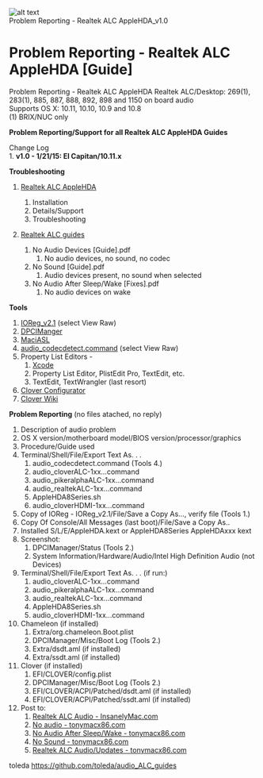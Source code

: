 ![alt text](https://github.com/toleda/audio_ALC_guides/blob/master/sound.jpeg)  
Problem Reporting - Realtek ALC AppleHDA_v1.0
# Problem Reporting - Realtek ALC AppleHDA [Guide]
Problem Reporting - Realtek ALC AppleHDA
Realtek ALC/Desktop: 269(1), 283(1), 885, 887, 888, 892, 898 and 1150 on board audio  
Supports OS X: 10.11, 10.10, 10.9 and 10.8  
(1) BRIX/NUC only


**Problem Reporting/Support for all Realtek ALC AppleHDA Guides**

Change Log  
	1.	**v1.0 - 1/21/15: El Capitan/10.11.x**

**Troubleshooting** 

1. [Realtek ALC AppleHDA](https://github.com/toleda/audio_RealtekALC/blob/master/DETAILS.mdhttps://github.com/toleda/audio_ALC_guides/blob/master/Realtek%20ALC%20AppleHDA.pdf)

    1. Installation
    2. Details/Support  
    3. Troubleshooting
2. [Realtek ALC guides](https://github.com/toleda/audio_ALC_guides)

	1. No Audio Devices [Guide].pdf
		1.	No audio devices, no sound, no codec
	1.	No Sound [Guide].pdf
		1.	Audio devices present, no sound when selected
	1.	No Audio After Sleep/Wake [Fixes].pdf
		1.	No audio devices on wake


**Tools**

1. [IOReg_v2.1](https://github.com/toleda/audio_ALCInjection/blob/master/IORegistryExplorer_v2.1.zip) (select View Raw)
2. [DPCIManger](http://sourceforge.net/projects/dpcimanager/)  
3. [MaciASL](http://sourceforge.net/projects/maciasl/)
4. [audio_codecdetect.command](https://github.com/toleda/audio_ALCInjection/blob/master/audio_codecdetect.command.zip) (select View Raw)
5. Property List Editors -
	1. [Xcode](https://developer.apple.com/xcode/)  
	2. Property List Editor, PlistEdit Pro, TextEdit, etc.
	3. TextEdit, TextWrangler (last resort)
6. [Clover Configurator](http://www.osx86.net/files/file/49-clover-configurator/)
7. [Clover Wiki](http://clover-wiki.zetam.org/Home)

**Problem Reporting** (no files atached, no reply)

1.	Description of audio problem
2.	OS X version/motherboard model/BIOS version/processor/graphics
3.	Procedure/Guide used
4. Terminal/Shell/File/Export Text As. . .
	1. audio_codecdetect.command (Tools 4.)
	2. audio_cloverALC-1xx...command
	3. audio_pikeralphaALC-1xx...command
	4. audio_realtekALC-1xx...command
	5. AppleHDA8Series.sh
	6. audio_cloverHDMI-1xx...command
5.	Copy of IOReg - IOReg_v2.1/File/Save a Copy As…, verify file (Tools 1.)
6. Copy Of Console/All Messages (last boot)/File/Save a Copy As..
7.	Installed S/L/E/AppleHDA.kext or AppleHDA8Series AppleHDAxxx kext
8.	Screenshot: 
	1. 	DPCIManager/Status (Tools 2.) 
	2. System Information/Hardware/Audio/Intel High Definition Audio (not Devices)
9. Terminal/Shell/File/Export Text As. . . (if run:)
	1. audio_cloverALC-1xx...command
	3. audio_pikeralphaALC-1xx...command
	4. audio_realtekALC-1xx...command
	5. AppleHDA8Series.sh
	6. audio_cloverHDMI-1xx...command
10. Chameleon (if installed)
	1. Extra/org.chameleon.Boot.plist
	2. DPCIManager/Misc/Boot Log (Tools 2.)
	3. Extra/dsdt.aml (if installed)
	4. Extra/ssdt.aml (if installed)
11.	Clover (if installed)
	1.	EFI/CLOVER/config.plist
	2.	DPCIManager/Misc/Boot Log (Tools 2.)
	3.	EFI/CLOVER/ACPI/Patched/dsdt.aml (if installed)
	4.	EFI/CLOVER/ACPI/Patched/ssdt.aml (if installed)
12.	Post to:
	1.	[Realtek ALC Audio - InsanelyMac.com](http://www.insanelymac.com/forum/topic/308387-el-capitan-realtek-alc-applehda-audio/page-1)
	2. [No audio - tonymacx86.com](http://www.tonymacx86.com/audio/143752-no-audio-devices-realtek-alc-applehda-guide.html)
	3. [No Audio After Sleep/Wake - tonymacx86.com](http://www.tonymacx86.com/audio/151504-no-audio-after-sleep-wake-realtek-alc-applehda-fixes.html)
	4. [No Sound - tonymacx86.com](http://www.tonymacx86.com/audio/143750-no-sound-realtek-alc-applehda-guide.html)
	5. [Realtek ALC Audio/Updates - tonymacx86.com](http://www.tonymacx86.com/audio/143757-audio-realtek-alc-applehda-guide.html)

toleda
https://github.com/toleda/audio_ALC_guides

